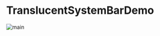 # TranslucentSystemBarDemo
![main](https://github.com/pangxinlong/TranslucentSystemBarDemo/app/src/main/res/mipmap-xxxhdpi/main.jpg)
